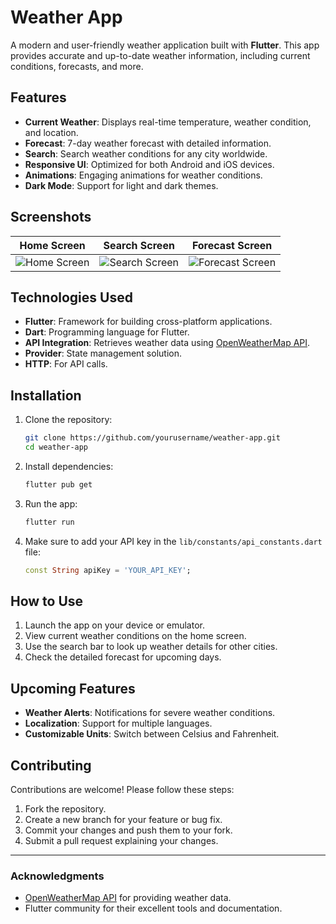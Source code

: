 # Weather App

A modern and user-friendly weather application built with **Flutter**. This app provides accurate and up-to-date weather information, including current conditions, forecasts, and more.

## Features

- **Current Weather**: Displays real-time temperature, weather condition, and location.
- **Forecast**: 7-day weather forecast with detailed information.
- **Search**: Search weather conditions for any city worldwide.
- **Responsive UI**: Optimized for both Android and iOS devices.
- **Animations**: Engaging animations for weather conditions.
- **Dark Mode**: Support for light and dark themes.

## Screenshots

| Home Screen | Search Screen | Forecast Screen |
|-------------|---------------|-----------------|
| ![Home Screen](assets/screenshots/home.png) | ![Search Screen](assets/screenshots/search.png) | ![Forecast Screen](assets/screenshots/forecast.png) |

## Technologies Used

- **Flutter**: Framework for building cross-platform applications.
- **Dart**: Programming language for Flutter.
- **API Integration**: Retrieves weather data using [OpenWeatherMap API](https://openweathermap.org/api).
- **Provider**: State management solution.
- **HTTP**: For API calls.

## Installation

1. Clone the repository:

   ```bash
   git clone https://github.com/yourusername/weather-app.git
   cd weather-app
   ```

2. Install dependencies:

   ```bash
   flutter pub get
   ```

3. Run the app:

   ```bash
   flutter run
   ```

4. Make sure to add your API key in the `lib/constants/api_constants.dart` file:

   ```dart
   const String apiKey = 'YOUR_API_KEY';
   ```

## How to Use

1. Launch the app on your device or emulator.
2. View current weather conditions on the home screen.
3. Use the search bar to look up weather details for other cities.
4. Check the detailed forecast for upcoming days.

## Upcoming Features

- **Weather Alerts**: Notifications for severe weather conditions.
- **Localization**: Support for multiple languages.
- **Customizable Units**: Switch between Celsius and Fahrenheit.

## Contributing

Contributions are welcome! Please follow these steps:

1. Fork the repository.
2. Create a new branch for your feature or bug fix.
3. Commit your changes and push them to your fork.
4. Submit a pull request explaining your changes.

---

### Acknowledgments

- [OpenWeatherMap API](https://openweathermap.org/api) for providing weather data.
- Flutter community for their excellent tools and documentation.


